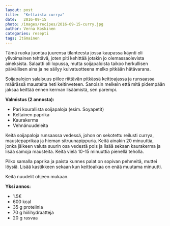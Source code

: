 ```yaml
---
layout: post
title:  "Keltaista currya"
date:   2016-09-15
photo: /images/recipes/2016-09-15-curry.jpg
author: Verna Koskinen
categories: resepti
tags: Itämainen
---
```


Tämä ruoka juontaa juurensa tilanteesta jossa kaupassa käynti oli ylivoimainen tehtävä, joten piti kehittää jotakin jo olemassaolevista aineksista. Salaatti oli lopussa, mutta soijapaloista taikoo herkullisen päivällisen aina ja ne säilyy kuivatuotteena melko pitkään hätävarana.

Soijapalojen salaisuus piilee riittävän pitkässä keittoajassa ja runsaassa määrässä mausteita heti keitinveteen. Sanoisin melkein että mitä pidempään jaksaa keittää ennen kerman lisäämistä, sen parempi.

**Valmistus (2 annosta):**

- Pari kourallista soijapaloja (esim. Soyapetit)
- Keltainen paprika
- Kaurakerma
- Vehnänuudeleita

Keitä soijapaloja runsaassa vedessä, johon on sekotettu reilusti currya, maustepaprikaa ja hieman sitruunapippuria. Keitä ainakin 20 minuuttia, jonka jälkeen valuta suurin osa vedestä pois ja lisää sekaan kaurakerma ja lisää samoja mausteita. Keitä vielä 10-15 minuuttia pienellä teholla.

Pilko samalla paprika ja paista kunnes palat on sopivan pehmeitä, muttei löysiä. Lisää kastikkeen sekaan kun keittoaikaa on enää muutama minuutti.

Keitä nuudelit ohjeen mukaan.

**Yksi annos:**

- 1.5€
- 600 kcal
- 35 g proteiinia
- 70 g hiilihydraatteja
- 20 g rasvaa
